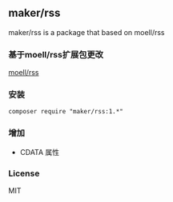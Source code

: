 ## maker/rss
maker/rss is a package that based on moell/rss

### 基于moell/rss扩展包更改
[moell/rss](https://github.com/moell-peng/rss)

### 安装
```shell
composer require "maker/rss:1.*"
```

### 增加

- CDATA 属性

### License
MIT
